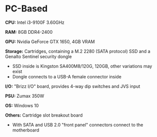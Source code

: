 # PC-Based
**CPU:** Intel i3-9100F 3.60GHz

**RAM:** 8GB DDR4-2400

**GPU:** Nvidia GeForce GTX 1650, 4GB VRAM

**Storage:** Cartridges, containing a M.2 2280 (SATA protocol) SSD and a Genalto Sentinel security dongle
* SSD inside is Kingston SA400M8/120G, 120GB, other variations may exist
* Dongle connects to a USB-A female connector inside

**I/O:** "Brizz I/O" board, provides 4-way dip switches and JVS input

**PSU:** Zumax 350W

**OS:** Windows 10

**Others:** Cartridge slot breakout board
* With SATA and USB 2.0 "front panel" connectors connect to the motherboard